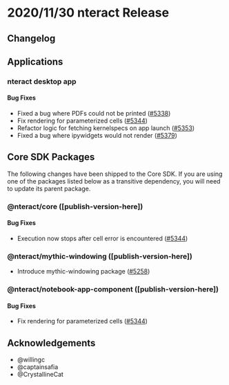 # 2020/11/30 nteract Release

## Changelog

## Applications

### nteract desktop app

#### Bug Fixes

- Fixed a bug where PDFs could not be printed ([#5338](https://github.com/nteract/nteract/pull/5338))
- Fix rendering for parameterized cells ([#5344](https://github.com/nteract/nteract/pull/5344))
- Refactor logic for fetching kernelspecs on app launch ([#5353](https://github.com/nteract/nteract/pull/5353))
- Fixed a bug where ipywidgets would not render ([#5379](https://github.com/nteract/nteract/pull/5379))

## Core SDK Packages

The following changes have been shipped to the Core SDK. If you are using one of the packages listed below as a transitive
dependency, you will need to update its parent package.

### @nteract/core ([publish-version-here])

#### Bug Fixes

- Execution now stops after cell error is encountered ([#5344](https://github.com/nteract/nteract/pull/5344))

### @nteract/mythic-windowing ([publish-version-here])

- Introduce mythic-windowing package ([#5258](https://github.com/nteract/nteract/pull/5258))

### @nteract/notebook-app-component ([publish-version-here])

#### Bug Fixes

- Fix rendering for parameterized cells ([#5344](https://github.com/nteract/nteract/pull/5344))
## Acknowledgements

- @willingc
- @captainsafia
- @CrystallineCat